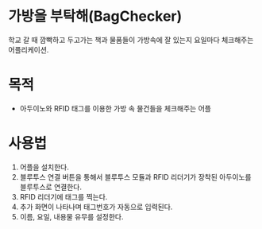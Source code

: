 # 가방을 부탁해(BagChecker)
학교 갈 때 깜빡하고 두고가는 책과 물품들이 가방속에 잘 있는지 요일마다 체크해주는 어플리케이션.

# 목적
 - 아두이노와 RFID 태그를 이용한 가방 속 물건들을 체크해주는 어플

# 사용법
 1. 어플을 설치한다.
 2. 블루투스 연결 버튼을 통해서 블루투스 모듈과 RFID 리더기가 장착된 아두이노를 블루투스로 연결한다.
 3. RFID 리더기에 태그를 찍는다.
 4. 추가 화면이 나타나며 태그번호가 자동으로 입력된다.
 5. 이름, 요일, 내용물 유무를 설정한다. 
 
